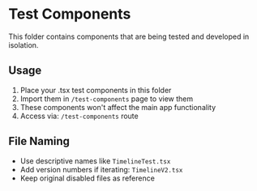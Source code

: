 # Test Components

This folder contains components that are being tested and developed in isolation.

## Usage

1. Place your .tsx test components in this folder
2. Import them in `/test-components` page to view them
3. These components won't affect the main app functionality
4. Access via: `/test-components` route

## File Naming

- Use descriptive names like `TimelineTest.tsx`
- Add version numbers if iterating: `TimelineV2.tsx`
- Keep original disabled files as reference